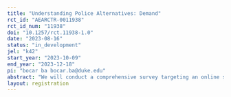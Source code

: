 ```yaml
---
title: "Understanding Police Alternatives: Demand"
rct_id: "AEARCTR-0011938"
rct_id_num: "11938"
doi: "10.1257/rct.11938-1.0"
date: "2023-08-16"
status: "in_development"
jel: "k42"
start_year: "2023-10-09"
end_year: "2023-12-18"
pi: "bocar ba bocar.ba@duke.edu"
abstract: "We will conduct a comprehensive survey targeting an online sample of the U.S. population to assess their preferences for police engagement in specific issues or scenarios. Survey participants will be randomly assigned to view  brief informational videos that outline various degrees of alternative resources to traditional policing within the United States."
layout: registration
---
```


